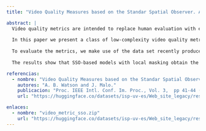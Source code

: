```yaml
---
title: "Video Quality Measures based on the Standar Spatial Observer. A. B. Watson and J. Malo."

abstract: |
  Video quality metrics are intended to replace human evaluation with evaluation by machine. To accurately simulate human judgement, they must include some aspects of the human visual system.
  
  In this paper we present a class of low-complexity video quality metrics based on the Standard Spatial Observer (SSO). In these metrics, the basic SSO model is improved with several additional features from the current human vision models.
  
  To evaluate the metrics, we make use of the data set recently produced by the Video Quality Experts Group (VQEG), which consists of subjective ratings of 160 samples of digital video covering a wide range of quality. For each metric we examine the correlation between its predictions and the subjective ratings.
  
  The results show that SSO-based models with local masking obtain the same degree of accuracy as the best metric considered by VQEG (P5), and significantly better correlations than the other VQEG models. The results suggest that local masking is a key feature to improve the correlation of the basic SSO model.

referencias:
  - nombre: "Video Quality Measures based on the Standar Spatial Observer"
    autores: "A. B. Watson and J. Malo."
    publicacion: "Proc. IEEE Intl. Conf. Im. Proc., Vol. 3,  pp 41-44 (2002)"
    url: "https://huggingface.co/datasets/isp-uv-es/Web_site_legacy/resolve/main/code/soft_visioncolor/icip02.pdf"

enlaces:
  - nombre: "video_metric_sso.zip"
    url: "https://huggingface.co/datasets/isp-uv-es/Web_site_legacy/resolve/main/code/soft_visioncolor/video_metric_sso.zip"
---
```

